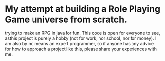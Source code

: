 My attempt at building a Role Playing Game universe from scratch.
=====

trying to make an RPG in java for fun. This code is open for everyone to see, asthis project is purely a 
hobby (not for work, nor school, nor for money). I am also by no means an expert programmer, so if anyone 
has any advice for how to approach a project like this, please share your experiences with me. 

